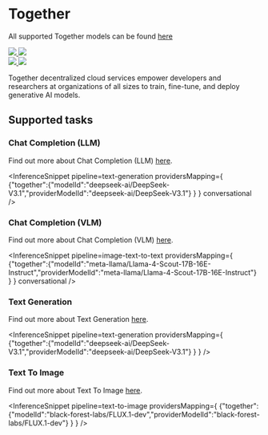 <!---
WARNING

This markdown file has been generated from a script. Please do not edit it directly.

### Template

If you want to update the content related to together's description, please edit the template file under `https://github.com/huggingface/hub-docs/tree/main/scripts/inference-providers/templates/providers/together.handlebars`.

### Logos

If you want to update together's logo, upload a file by opening a PR on https://huggingface.co/datasets/huggingface/documentation-images/tree/main/inference-providers/logos. Ping @wauplin and @celinah on the PR to let them know you uploaded a new logo.
Logos must be in .png format and be named `together-light.png` and `together-dark.png`. Visit https://huggingface.co/settings/theme to switch between light and dark mode and check that the logos are displayed correctly.

### Generation script

For more details, check out the `generate.ts` script: https://github.com/huggingface/hub-docs/blob/main/scripts/inference-providers/scripts/generate.ts.
--->

# Together

<Tip>

All supported Together models can be found [here](https://huggingface.co/models?inference_provider=together&sort=trending)

</Tip>

<div class="flex justify-center">
    <a href="https://together.xyz/" target="_blank">
        <img class="block dark:hidden" src="https://huggingface.co/datasets/huggingface/documentation-images/resolve/main/inference-providers/logos/together-light.png"/>
        <img class="hidden dark:block" src="https://huggingface.co/datasets/huggingface/documentation-images/resolve/main/inference-providers/logos/together-dark.png"/>
    </a>
</div>

<div class="flex">
    <a href="https://huggingface.co/togethercomputer" target="_blank">
        <img class="block dark:hidden" src="https://huggingface.co/datasets/huggingface/badges/resolve/main/follow-us-on-hf-lg.svg"/>
        <img class="hidden dark:block" src="https://huggingface.co/datasets/huggingface/badges/resolve/main/follow-us-on-hf-lg-dark.svg"/>
    </a>
</div>

Together decentralized cloud services empower developers and researchers at organizations of all sizes to train, fine-tune, and deploy generative AI models.

## Supported tasks


### Chat Completion (LLM)

Find out more about Chat Completion (LLM) [here](../tasks/chat-completion).

<InferenceSnippet
    pipeline=text-generation
    providersMapping={ {"together":{"modelId":"deepseek-ai/DeepSeek-V3.1","providerModelId":"deepseek-ai/DeepSeek-V3.1"} } }
conversational />


### Chat Completion (VLM)

Find out more about Chat Completion (VLM) [here](../tasks/chat-completion).

<InferenceSnippet
    pipeline=image-text-to-text
    providersMapping={ {"together":{"modelId":"meta-llama/Llama-4-Scout-17B-16E-Instruct","providerModelId":"meta-llama/Llama-4-Scout-17B-16E-Instruct"} } }
conversational />


### Text Generation

Find out more about Text Generation [here](../tasks/text_generation).

<InferenceSnippet
    pipeline=text-generation
    providersMapping={ {"together":{"modelId":"deepseek-ai/DeepSeek-V3.1","providerModelId":"deepseek-ai/DeepSeek-V3.1"} } }
/>


### Text To Image

Find out more about Text To Image [here](../tasks/text_to_image).

<InferenceSnippet
    pipeline=text-to-image
    providersMapping={ {"together":{"modelId":"black-forest-labs/FLUX.1-dev","providerModelId":"black-forest-labs/FLUX.1-dev"} } }
/>

